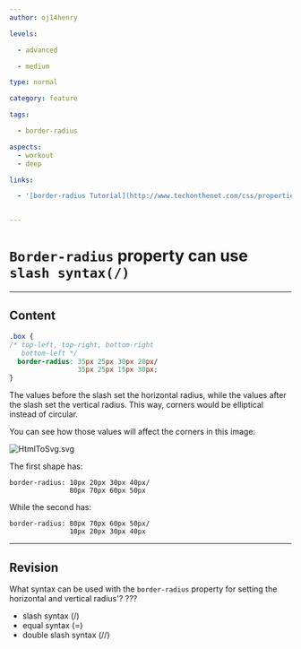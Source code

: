 ```yaml
---
author: oj14henry

levels:

  - advanced

  - medium

type: normal

category: feature

tags:

  - border-radius

aspects:
  - workout
  - deep

links:

  - '[border-radius Tutorial](http://www.techonthenet.com/css/properties/border_radius.php){article}'


---
```


# `Border-radius` property can use `slash syntax(/)`

---
## Content

```css
.box {
/* top-left, top-right, bottom-right
   bottom-left */
  border-radius: 35px 25px 30px 20px/
                 35px 25px 15px 30px;
}
```

The values before the slash set the horizontal radius, while the values after the slash set the vertical radius. This way, corners would be elliptical instead of circular.


You can see how those values will affect the corners in this image:

![HtmlToSvg.svg](https://img.enkipro.com/49f36abe3f726a0e31bc7e3cdbadcce5.png)

The first shape has:
```
border-radius: 10px 20px 30px 40px/
               80px 70px 60px 50px
```
While the second has:
```
border-radius: 80px 70px 60px 50px/
               10px 20px 30px 40px
```

---
## Revision

What syntax can be used with the `border-radius` property for setting the horizontal and vertical radius'? ???


* slash syntax (/)
* equal syntax (=)
* double slash syntax (//)
